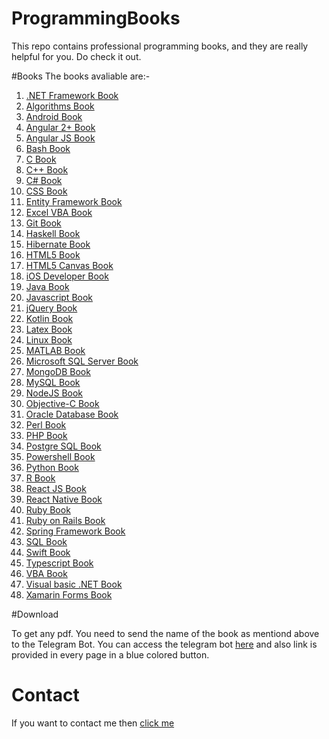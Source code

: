 # ProgrammingBooks
This repo contains professional programming books, and they are really helpful for you. Do check it out.

#Books
The books avaliable are:-
1. [.NET Framework Book](https://lostworld21.github.io/programmingbooks/DotNETFrameworkBook.html)
2. [Algorithms Book](https://lostworld21.github.io/programmingbooks/AlgorithmsBook.html)
3. [Android Book](https://lostworld21.github.io/programmingbooks/AndroidBook.html)
4. [Angular 2+ Book](https://lostworld21.github.io/programmingbooks/Angular2Book.html)
5. [Angular JS Book](https://lostworld21.github.io/programmingbooks/AngularJSBook.html)
6. [Bash Book](https://lostworld21.github.io/programmingbooks/BashBook.html)
7. [C Book](https://lostworld21.github.io/programmingbooks/CBook.html)
8. [C++ Book](https://lostworld21.github.io/programmingbooks/CPlusPlusBook.html)
9. [C# Book](https://lostworld21.github.io/programmingbooks/CSharpBook.html)
10. [CSS Book](https://lostworld21.github.io/programmingbooks/CSSBook.html)
11. [Entity Framework Book](https://lostworld21.github.io/programmingbooks/EntityFrameworkBook.html)
12. [Excel VBA Book](https://lostworld21.github.io/programmingbooks/ExcelVBABook.html)
13. [Git Book](https://lostworld21.github.io/programmingbooks/GitBook.html)
14. [Haskell Book](https://lostworld21.github.io/programmingbooks/HaskellBook.html)
15. [Hibernate Book](https://lostworld21.github.io/programmingbooks/HibernateBook.html)
16. [HTML5 Book](https://lostworld21.github.io/programmingbooks/HTML5Book.html)
17. [HTML5 Canvas Book](https://lostworld21.github.io/programmingbooks/HTML5CanvasBook.html)
18. [iOS Developer Book](https://lostworld21.github.io/programmingbooks/iOSBook.html)
19. [Java Book](https://lostworld21.github.io/programmingbooks/JavaBook.html)
20. [Javascript Book](https://lostworld21.github.io/programmingbooks/JavascriptBook.html)
21. [jQuery Book](https://lostworld21.github.io/programmingbooks/jQueryBook.html)
22. [Kotlin Book](https://lostworld21.github.io/programmingbooks/KotlinBook.html)
23. [Latex Book](https://lostworld21.github.io/programmingbooks/LaTeXBook.html)
24. [Linux Book](https://lostworld21.github.io/programmingbooks/LinuxBook.html)
25. [MATLAB Book](https://lostworld21.github.io/programmingbooks/MATLABBook.html)
26. [Microsoft SQL Server Book](https://lostworld21.github.io/programmingbooks/MicrosoftSQLServerBook.html)
27. [MongoDB Book](https://lostworld21.github.io/programmingbooks/MongoDBBook.html)
28. [MySQL Book](https://lostworld21.github.io/programmingbooks/MySQLBook.html)
29. [NodeJS Book](https://lostworld21.github.io/programmingbooks/NodeJSBook.html)
30. [Objective-C Book](https://lostworld21.github.io/programmingbooks/ObjectiveCBook.html)
31. [Oracle Database Book](https://lostworld21.github.io/programmingbooks/OracleDatabaseBook.html)
32. [Perl Book](https://lostworld21.github.io/programmingbooks/PerlBook.html)
33. [PHP Book](https://lostworld21.github.io/programmingbooks/PHPBook.html)
34. [Postgre SQL Book](https://lostworld21.github.io/programmingbooks/PostgreSQLBook.html)
35. [Powershell Book](https://lostworld21.github.io/programmingbooks/PowershellBook.html)
36. [Python Book](https://lostworld21.github.io/programmingbooks/PythonBook.html)
37. [R Book](https://lostworld21.github.io/programmingbooks/RBook.html)
38. [React JS Book](https://lostworld21.github.io/programmingbooks/ReactJsBook.html)
39. [React Native Book](https://lostworld21.github.io/programmingbooks/ReactNativeBook.html)
40. [Ruby Book](https://lostworld21.github.io/programmingbooks/RubyBook.html)
41. [Ruby on Rails Book](https://lostworld21.github.io/programmingbooks/RubyOnRailsBook.html)
42. [Spring Framework Book](https://lostworld21.github.io/programmingbooks/SpriongFrameworkBook.html)
43. [SQL Book](https://lostworld21.github.io/programmingbooks/SQLBook.html)
44. [Swift Book](https://lostworld21.github.io/programmingbooks/SwiftBook.html)
45. [Typescript Book](https://lostworld21.github.io/programmingbooks/TypeScriptBook.html)
46. [VBA Book](https://lostworld21.github.io/programmingbooks/VBABook.html)
47. [Visual basic .NET Book](https://lostworld21.github.io/programmingbooks/VisualBasic_NETBook.html)
48. [Xamarin Forms Book](https://lostworld21.github.io/programmingbooks/XamarinFormsBook.html)

#Download

To get any pdf. You need to send the name of the book as mentiond above to the Telegram Bot. You can access the telegram bot [here](https://t.me/contact_anonbot) and also link is provided in every page in a blue colored button.

# Contact 
If you want to contact me then [click me](https://t.me/contact_anonbot)
